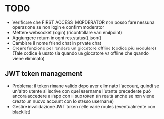 # TODO

- Verificare che FIRST_ACCESS_MOPDERATOR non posso fare nessuna operazione se non login e confirm moderator
- Mettere websocket (login) (ricontrollare vari endpoint)
- Aggiungere return in ogni res.status().json()
- Cambiare il nome friend chat in private chat
- Creare funzione per rendere un giocatore offline (codice più modulare) (Tale codice è usato sia quando un giocatore va offline che quando viene eliminato)


## JWT token management
- Problema: il token rimane valido dopo aver eliminato l'account, quindi se un'altro utente si iscrive con quel username
  l'utente precedente può ancora accedere all'app con il suo token (in realtà anche se non viene creato un
  nuovo account con lo stesso username)
- Gestire invalidazione JWT token nelle varie routes (eventualmente con blacklist)

